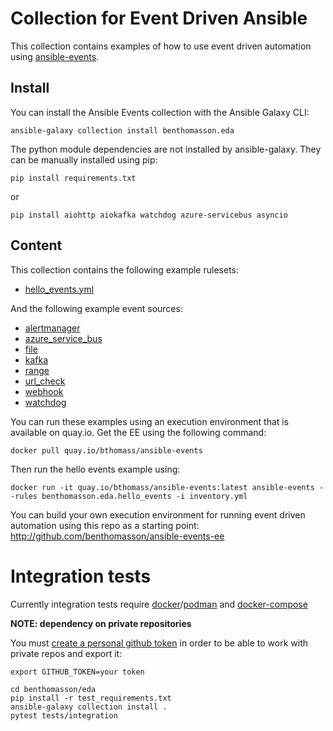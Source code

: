 # Collection for Event Driven Ansible

This collection contains examples of how to use event driven automation
using [ansible-events](https://github.com/benthomasson/ansible-events).

## Install

You can install the Ansible Events collection with the Ansible Galaxy CLI:

```
ansible-galaxy collection install benthomasson.eda
```

The python module dependencies are not installed by ansible-galaxy. They can be manually installed using pip:

```
pip install requirements.txt
```

or

```
pip install aiohttp aiokafka watchdog azure-servicebus asyncio
```

## Content

This collection contains the following example rulesets:

* [hello_events.yml](benthomasson/eda/rules/hello_events.yml)

And the following example event sources:

* [alertmanager](benthomasson/eda/plugins/event_source/alertmanager.py)
* [azure_service_bus](benthomasson/eda/plugins/event_source/azure_service_bus.py)
* [file](benthomasson/eda/plugins/event_source/file.py)
* [kafka](benthomasson/eda/plugins/event_source/kafka.py)
* [range](benthomasson/eda/plugins/event_source/range.py)
* [url_check](benthomasson/eda/plugins/event_source/url_check.py)
* [webhook](benthomasson/eda/plugins/event_source/webhook.py)
* [watchdog](benthomasson/eda/plugins/event_source/watchdog.py)

You can run these examples using an execution environment
that is available on quay.io.  Get the EE using the following command:

    docker pull quay.io/bthomass/ansible-events

Then run the hello events example using:

    docker run -it quay.io/bthomass/ansible-events:latest ansible-events --rules benthomasson.eda.hello_events -i inventory.yml

You can build your own execution environment for running event
driven automation using this repo as a starting point: <http://github.com/benthomasson/ansible-events-ee>

# Integration tests

Currently integration tests require [docker](https://docs.docker.com/engine/install/)/[podman](https://podman.io/getting-started/installation) and [docker-compose](https://docs.docker.com/compose/install/)

**NOTE: dependency on private repositories**

You must [create a personal github token](https://docs.github.com/en/enterprise-server@3.4/authentication/keeping-your-account-and-data-secure/creating-a-personal-access-token) in order to be able to work with private repos and export it:

```
export GITHUB_TOKEN=your token
```


```
cd benthomasson/eda
pip install -r test_requirements.txt
ansible-galaxy collection install .
pytest tests/integration
```
